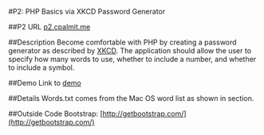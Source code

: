 #P2: PHP Basics via XKCD Password Generator

##P2 URL
[p2.cpalmit.me](http://p2.cpalmit.me)

##Description
Become comfortable with PHP by creating a password generator as described by [XKCD](http://xkcd.com/936/). 
The application should allow the user to specify how many words to use, whether to include a number, and whether to include a symbol.

##Demo
Link to [demo]()

##Details
Words.txt comes from the Mac OS word list as shown in section.

##Outside Code
Bootstrap: [http://getbootstrap.com/](http://getbootstrap.com/)